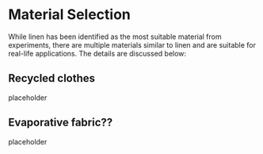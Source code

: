 # Material Selection

While linen has been identified as the most suitable material from experiments, there are multiple materials similar to linen and are suitable for real-life applications. The details are discussed below:

## Recycled clothes

placeholder

## Evaporative fabric??

placeholder


